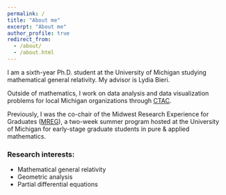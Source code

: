 ```yaml
---
permalink: /
title: "About me"
excerpt: "About me"
author_profile: true
redirect_from: 
  - /about/
  - /about.html
---
```


I am a sixth-year Ph.D. student at the University of Michigan studying mathematical general relativity. My advisor is Lydia Bieri. 

Outside of mathematics, I work on data analysis and data visualization problems for local Michigan organizations through [CTAC](https://ginsberg.umich.edu/ctac).

Previously, I was the co-chair of the Midwest Research Experience for Graduates ([MREG](https://sites.google.com/umich.edu/mreg-2023/home)), a two-week summer program hosted at the University of Michigan for early-stage graduate students in pure & applied mathematics.

### Research interests: 

- Mathematical general relativity
- Geometric analysis 
- Partial differential equations
